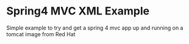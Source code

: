 # Spring4 MVC XML Example

Simple example to try and get a spring 4 mvc app up and running on a tomcat image from Red Hat